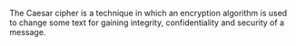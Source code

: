 The Caesar cipher is a technique in which an encryption algorithm is used to change some text for gaining integrity, confidentiality and security of a message.